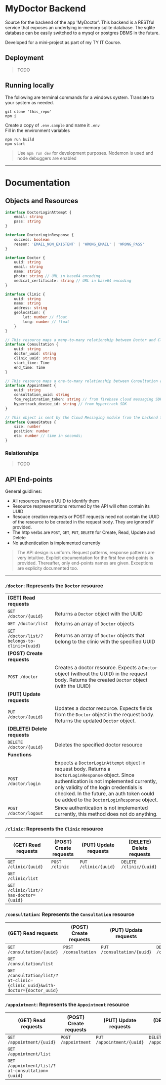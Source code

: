 # MyDoctor Backend

Source for the backend of the app 'MyDoctor'. This backend is a RESTful service that exposes an underlying in-memory sqlite database.
The sqlite database can be easily switched to a mysql or postgres DBMS in the future.

Developed for a mini-project as part of my TY IT Course.

## Deployment

> TODO

## Running locally

The following are terminal commands for a windows system. Translate to your system as needed.

```
git clone 'this_repo'
npm i
```

Create a copy of `.env.sample` and name it `.env` \
Fill in the environment variables

```
npm run build
npm start
```

> Use `npm run dev` for development purposes. Nodemon is used and node debuggers are enabled

---

# Documentation

## Objects and Resources

```ts
interface DoctorLoginAttempt {
	email: string
	pass: string
}
```

```ts
interface DoctorLoginResponse {
	success: boolean
	reason: 'EMAIL_NON_EXISTENT' | 'WRONG_EMAIL' | 'WRONG_PASS'
}
```

```ts
interface Doctor {
	uuid: string
	email: string
	name: string
	photo: string // URL in base64 encoding
	medical_certificate: string // URL in base64 encoding
}
```

```ts
interface Clinic {
	uuid: string
	name: string
	address: string
	geolocation: {
		lat: number // float
		long: number // float
	}
}
```

```ts
// This resource maps a many-to-many relationship between Doctor and Clinic resource
interface Consultation {
	uuid: string
	doctor_uuid: string
	clinic_uuid: string
	start_time: Time
	end_time: Time
}
```

```ts
// This resource maps a one-to-many relationship between Consultation and Appointment resource
interface Appointment {
	uuid: string
	consultation_uuid: string
	fcm_registration_token: string // from firebase cloud messaging SDK
	hypertrack_device_id: string // from hypertrack SDK
}
```

```ts
// This object is sent by the Cloud Messaging module from the backend to the client
interface QueueStatus {
	size: number
	position: number
	eta: number // time in seconds;
}
```

### Relationships

> TODO

## API End-points

General guidlines:

-   All resources have a UUID to identify them
-   Resource respresentations returned by the API will often contain its UUID
-   Resouce creation requests or POST requests need not contain the UUID of the resource to be created in the request body. They are ignored if provided.
-   The http verbs are `POST`, `GET`, `PUT`, `DELETE` for Create, Read, Update and Delete
-   No authentication is implemented currently

> The API design is uniform. Request patterns, response patterns are very intuitive. Explicit documentation for the first few end-points is provided. Thereafter, only end-points names are given. Exceptions are explicity documented too.

---

### `/doctor`: Represents the `Doctor` resource

|                                              |                                                                                                                                                                                                                                                                                       |
| -------------------------------------------- | ------------------------------------------------------------------------------------------------------------------------------------------------------------------------------------------------------------------------------------------------------------------------------------- |
| **(GET) Read requests**                      |                                                                                                                                                                                                                                                                                       |
| `GET /doctor/{uuid}`                         | Returns a `Doctor` object with the UUID                                                                                                                                                                                                                                               |
| `GET /doctor/list`                           | Returns an array of `Doctor` objects                                                                                                                                                                                                                                                  |
| `GET /doctor/list/?belongs-to-clinic={uuid}` | Returns an array of `Doctor` objects that belong to the clinic with the specified UUID                                                                                                                                                                                                |
| **(POST) Create requests**                   |                                                                                                                                                                                                                                                                                       |
| `POST /doctor`                               | Creates a doctor resource. Expects a `Doctor` object (without the UUID) in the request body. Returns the created `Doctor` object (with the UUID)                                                                                                                                      |
| **(PUT) Update requests**                    |                                                                                                                                                                                                                                                                                       |
| `PUT /doctor/{uuid}`                         | Updates a doctor resource. Expects fields from the `Doctor` object in the request body. Returns the updated `Doctor` object.                                                                                                                                                          |
| **(DELETE) Delete requests**                 |                                                                                                                                                                                                                                                                                       |
| `DELETE /doctor/{uuid}`                      | Deletes the specified doctor resource                                                                                                                                                                                                                                                 |
| **Functions**                                |                                                                                                                                                                                                                                                                                       |
| `POST /doctor/login`                         | Expects a `DoctorLoginAttempt` object in request body. Returns a `DoctorLoginResponse` object. Since authentication is not implemented currently, only validity of the login credentials is checked. In the future, an auth token could be added to the `DoctorLoginResponse` object. |
| `POST /doctor/logout`                        | Since authentication is not implemented currently, this method does not do anything.                                                                                                                                                                                                  |

### `/clinic`: Represents the `Clinic` resource

| (GET) Read requests                   | (POST) Create requests | (PUT) Update requests | (DELETE) Delete requests |
| ------------------------------------- | ---------------------- | --------------------- | ------------------------ |
| `GET /clinic/{uuid}`                  | `POST /clinic`         | `PUT /clinic/{uuid}`  | `DELETE /clinic/{uuid}`  |
| `GET /clinic/list`                    |                        |                       |                          |
| `GET /clinic/list/?has-doctor={uuid}` |                        |                       |                          |

### `/consultation`: Represents the `Consultation` resource

| (GET) Read requests                                                         | (POST) Create requests | (PUT) Update requests      | (DELETE) Delete requests      |
| --------------------------------------------------------------------------- | ---------------------- | -------------------------- | ----------------------------- |
| `GET /consultation/{uuid}`                                                  | `POST /consultation`   | `PUT /consultation/{uuid}` | `DELETE /consultation/{uuid}` |
| `GET /consultation/list`                                                    |                        |                            |                               |
| `GET /consultation/list/?at-clinic={clinic_uuid}&with-doctor={doctor_uuid}` |                        |                            |                               |

### `/appointment`: Represents the `Appointment` resource

| (GET) Read requests                             | (POST) Create requests | (PUT) Update requests     | (DELETE) Delete requests     |
| ----------------------------------------------- | ---------------------- | ------------------------- | ---------------------------- |
| `GET /appointment/{uuid}`                       | `POST /appointment`    | `PUT /appointment/{uuid}` | `DELETE /appointment/{uuid}` |
| `GET /appointment/list`                         |                        |                           |                              |
| `GET /appointment/list/?at-consultation={uuid}` |                        |                           |                              |
